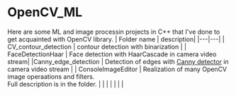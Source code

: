 # OpenCV_ML
Here are some ML and image processin projects in C++ that I've done to get acquainted with OpenCV library.
|  Folder name |   description|
|---|---|
| CV_contour_detection  |  contour detection with binarization |
| FaceDetectionHaar  |   Face detection with HaarCascade in camera video stream|
|Canny_edge_detection   | Detection of edges with [Canny detector](https://en.wikipedia.org/wiki/Canny_edge_detector) in camera video stream |
|  ConsoleImageEditor | Realization of many OpenCV image operaations and filters.<br> Full description is in the folder. |
|   |   |
|   |   |
